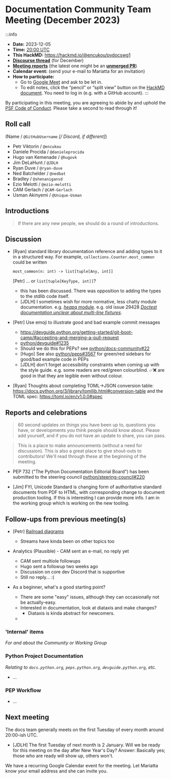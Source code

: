 # Documentation Community Team Meeting (December 2023)

:::info
- **Date:** 2023-12-05
- **Time:** [20:00 UTC](https://arewemeetingyet.com/UTC/2023-12-05/20:00/Docs%20Meeting)
- **This HackMD:** https://hackmd.io/@encukou/pydocswg1
- [**Discourse thread**](https://discuss.python.org/t/documentation-community-meeting-tuesday-december-5-2023/40119) (for December)
- [**Meeting reports**](https://docs-community.readthedocs.io/en/latest/monthly-meeting/) (the latest one might be an [**unmerged PR**](https://github.com/python/docs-community/pulls))
- **Calendar event:** (send your e-mail to Mariatta for an invitation)
- **How to participate:**
  -  Go to [Google Meet](https://meet.google.com/dii-qrzf-wkw) and ask to be let in.
  -  To edit notes, click the “pencil” or “split view” button on the [HackMD document](https://hackmd.io/@encukou/pydocswg1). You need to log in (e.g. with a GitHub account).
:::

By participating in this meeting, you are agreeing to abide by and uphold the [PSF Code of Conduct](https://www.python.org/psf/codeofconduct/).
Please take a second to read through it!

## Roll call

(Name / `@GitHubUsername` *[/ Discord, if different]*)
- Petr Viktorin / `@encukou`
- Daniele Procida / `@danieleprocida`
- Hugo van Kemenade / `@hugovk`
- Jim DeLaHunt / `@JDLH`
- Ryan Duve / `@ryan-duve`
- Ned Batchelder / `@nedbat`
- Bradley / `@shenanigansd`
- Ezio Melotti / `@ezio-melotti`
- CAM Gerlach / `@CAM-Gerlach`
- Usman Akinyemi / `@Unique-Usman`

## Introductions

> If there are any new people, we should do a round of introductions.

## Discussion

* [Ryan] standard library documentation reference and adding types to it in a structured way.  For example, `collections.Counter.most_common` could be written

      most_common(n: int) -> list[tuple[Any, int]]
  
  [Petr] ... or `list[tuple[KeyType, int]]`?
  
  - this has been discussed. There was opposition to adding the types to the stdlib code itself.
  - [JDLH] I sometimes wish for more normative, less chatty module documentation. e.g. [*heapq* module](https://docs.python.org/3/library/heapq.html). e.g. old issue 29428 [*Doctest documentation unclear about multi-line fixtures*](https://bugs.python.org/issue29428).

* [Petr] Use emoji to illustrate good and bad example commit messages
  * https://devguide.python.org/getting-started/git-boot-camp/#accepting-and-merging-a-pull-request
  * [python/devguide#1235](https://github.com/python/devguide/pull/1235)
  * Should we do this for PEPs? see [python/docs-community#22](https://github.com/python/docs-community/issues/22)
  * [Hugo] See also [python/peps#3567](https://github.com/python/peps/pull/3567) for green/red sidebars for good/bad example code in PEPs
  * [JDLH] don't forget accessibility constraints when coming up with the style guide. e.g. some readers are red/green colourblind. ✅❌ are good in that they are legible even without colour.

* [Ryan] Thoughts about completing TOML->JSON conversion table: https://docs.python.org/3/library/tomllib.html#conversion-table and the TOML spec: https://toml.io/en/v1.0.0#spec


## Reports and celebrations

> 60 second updates on things you have been up to, questions you have, or developments you think people should know about. Please add yourself, and if you do not have an update to share, you can pass.

> This is a place to make announcements (without a need for discussion). This is also a great place to give shout-outs to contributors! We'll read through these at the beginning of the meeting.


- PEP 732 ("The Python Documentation Editorial Board") has been submitted to the steering council [python/steering-council#220](https://github.com/python/steering-council/issues/220)

- [Jim] FYI, Unicode Standard is changing form of authoritative standard documents from PDF to HTML, with corresponding change to document production tooling. If this is interesting I can provide more info. I am in the working group which is working on the new tooling.

## Follow-ups from previous meeting(s)

* [Petr] [Railroad diagrams](https://discuss.python.org/t/36709/20)
  * Streams have kinda been on other topics too

* Analytics (Plausible) - CAM sent an e-mail, no reply yet
    * CAM sent multiole followups
    * Hugo sent a followup two weeks ago
    * Discussion on core dev Discord that is supportive
    * Still no reply... :(

* As a beginner, what's a good starting point?
  * There are some "easy" issues, although they can occasionally not be actually-easy.
  * Interested in documentation, look at diataxis and make changes?
    * Diataxis is kinda abstract for newcomers.
  * 


### 'Internal' items

*For and about the Community or Working Group*


### Python Project Documentation

*Relating to `docs.python.org`, `peps.python.org`, `devguide.python.org`, etc.*

- ...

### PEP Workflow

- ...

## Next meeting

The docs team generally meets on the first Tuesday of every month around 20:00-ish UTC.
 * [JDLH] The first Tuesday of next month is 2 January. Will we be ready for this meeting on the day after New Year's Day? Answer: Basically yes; those who are ready will show up, others won't.

We have a recurring Google Calendar event for the meeting.
Let Mariatta know your email address and she can invite you.
